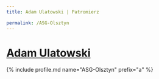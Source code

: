 ```yaml
---
title: Adam Ulatowski | Patromierz

permalink: /ASG-Olsztyn
---
```


# [Adam Ulatowski](https://patronite.pl/ASG-Olsztyn)

{% include profile.md name="ASG-Olsztyn" prefix="a" %}
